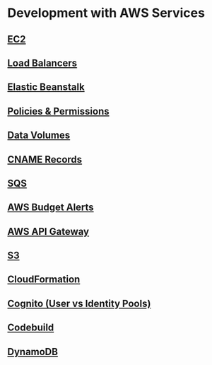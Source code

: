 # Development with AWS Services

## [EC2](https://github.com/WesH0use/AWS_Developer_Notes/blob/main/EC2_Development.md)

## [Load Balancers](https://github.com/WesH0use/AWS_Developer_Notes/blob/main/Load_Balancers_Development.md)

## [Elastic Beanstalk](https://github.com/WesH0use/AWS_Developer_Notes/blob/main/Elastic_Beanstalk_Development.md) 

## [Policies & Permissions](https://github.com/WesH0use/AWS_Developer_Notes/blob/main/Policies_Permissions_Development.md)

## [Data Volumes](https://github.com/WesH0use/AWS_Developer_Notes/blob/main/Data_Volumes_Development.md)

## [CNAME Records](https://github.com/WesH0use/AWS_Developer_Notes/blob/main/Resource_Record_Sets_Development.md)

## [SQS](https://github.com/WesH0use/AWS_Developer_Notes/blob/main/SQS_Developmnt.md) 
 
## [AWS Budget Alerts](https://github.com/WesH0use/AWS_Developer_Notes/blob/main/Budgets_Development.md)

## [AWS API Gateway](https://github.com/WesH0use/AWS_Developer_Notes/blob/main/APIs_Development.md)

## [S3](https://github.com/WesH0use/AWS_Developer_Notes/blob/main/s3_development.md) 

## [CloudFormation](https://github.com/WesH0use/AWS_Developer_Notes/new/main)

## [Cognito (User vs Identity Pools)](https://github.com/WesH0use/AWS_Developer_Notes/blob/main/Cognito_.md)

## [Codebuild](https://github.com/WesH0use/AWS_Developer_Notes/blob/main/Codebuild.md)

## [DynamoDB](https://github.com/WesH0use/AWS_Developer_Notes/blob/main/dynamo_db.md)
